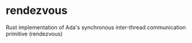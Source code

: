 # rendezvous

Rust implementation of Ada's synchronous inter-thread communication primitive (rendezvous)
